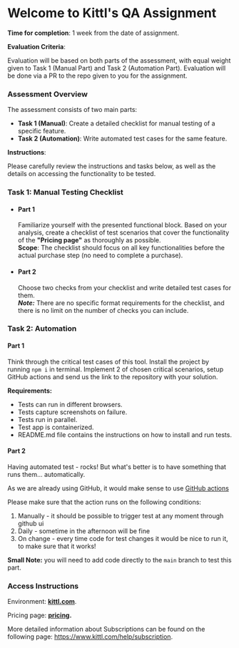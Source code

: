 # **Welcome to Kittl's QA Assignment**

**Time for completion**: 1 week from the date of assignment.

**Evaluation Criteria**:

Evaluation will be based on both parts of the assessment, with equal weight given to Task 1 (Manual Part) and Task 2 (Automation Part). Evaluation will be done via a PR to the repo given to you for the assignment.

### **Assessment Overview**

The assessment consists of two main parts:

* **Task 1 (Manual)**: Create a detailed checklist for manual testing of a specific feature.  
* **Task 2 (Automation)**: Write automated test cases for the same feature.

**Instructions**:

Please carefully review the instructions and tasks below, as well as the details on accessing the functionality to be tested.

### **Task 1: Manual Testing Checklist**

* #### **Part 1**

  Familiarize yourself with the presented functional block. Based on your analysis, create a checklist of test scenarios that cover the functionality of the **"Pricing page"** as thoroughly as possible.  
  **Scope**: The checklist should focus on all key functionalities before the actual purchase step (no need to complete a purchase).

* #### **Part 2**

  Choose two checks from your checklist and write detailed test cases for them.  
  ***Note:*** There are no specific format requirements for the checklist, and there is no limit on the number of checks you can include.

### **Task 2: Automation**

#### **Part 1**

Think through the critical test cases of this tool.
Install the project by running `npm i` in terminal.
Implement 2 of chosen critical scenarios, setup GitHub actions and send us the link to the repository with your solution. 

**Requirements:**

* Tests can run in different browsers.  
* Tests capture screenshots on failure.  
* Tests run in parallel.  
* Test app is containerized.  
* README.md file contains the instructions on how to install and run tests.

#### **Part 2**

Having automated test - rocks! But what's better is to have something that runs them... automatically. 

As we are already using GitHub, it would make sense to use [GitHub actions](https://docs.github.com/en/actions)

Please make sure that the action runs on the following conditions:
1. Manually - it should be possible to trigger test at any moment through github ui
2. Daily - sometime in the afternoon will be fine
3. On change - every time code for test changes it would be nice to run it, to make sure that it works!

**Small Note:** you will need to add code directly to the `main` branch to test this part.

### **Access Instructions**

Environment: [**kittl.com**](https://kittl.com/).

Pricing page: **[pricing](https://www.kittl.com/pricing).**

More detailed information about Subscriptions can be found on the following page: https://www.kittl.com/help/subscription.
